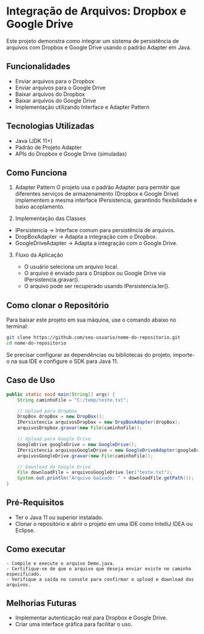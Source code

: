 # Integração de Arquivos: Dropbox e Google Drive

Este projeto demonstra como integrar um sistema de persistência de arquivos com Dropbox e Google Drive usando o padrão Adapter em Java.




## Funcionalidades

- Enviar arquivos para o Dropbox
- Enviar arquivos para o Google Drive
- Baixar arquivos do Dropbox
- Baixar arquivos do Google Drive
- Implementação utilizando Interface e Adapter Pattern


## Tecnologias Utilizadas

- Java (JDK 11+)
- Padrão de Projeto Adapter
- APIs do Dropbox e Google Drive (simuladas)

## Como Funciona

1. Adapter Pattern
O projeto usa o padrão Adapter para permitir que diferentes serviços de armazenamento (Dropbox e Google Drive) implementem a mesma interface IPersistencia, garantindo flexibilidade e baixo acoplamento.

2. Implementação das Classes

- IPersistencia ->  Interface comum para persistência de arquivos.
- DropBoxAdapter -> Adapta a integração com o Dropbox.
- GoogleDriveAdapter -> Adapta a integração com o Google Drive.

3. Fluxo da Aplicação

    - O usuário seleciona um arquivo local.
    - O arquivo é enviado para o Dropbox ou Google Drive via IPersistencia.gravar().
    - O arquivo pode ser recuperado usando IPersistencia.ler().


## Como clonar o Repositório

Para baixar este projeto em sua máquina, use o comando abaixo no terminal:

```bash
git clone https://github.com/seu-usuario/nome-do-repositorio.git
cd nome-do-repositorio
```

Se precisar configurar as dependências ou bibliotecas do projeto, importe-o na sua IDE e configure o SDK para Java 11.
## Caso de Uso

```java
public static void main(String[] args) {
    String caminhoFile = "C:/temp/teste.txt";

    // Upload para Dropbox
    DropBox dropBox = new DropBox();
    IPersistencia arquivosDropbox = new DropBoxAdapter(dropBox);
    arquivosDropbox.gravar(new File(caminhoFile));

    // Upload para Google Drive
    GoogleDrive googleDrive = new GoogleDrive();
    IPersistencia arquivosGoogleDrive = new GoogleDriveAdapter(googleDrive);
    arquivosGoogleDrive.gravar(new File(caminhoFile));

    // Download do Google Drive
    File downloadFile = arquivosGoogleDrive.ler("teste.txt");
    System.out.println("Arquivo baixado: " + downloadFile.getPath());
}
```


## Pré-Requisitos

- Ter o Java 11 ou superior instalado.
- Clonar o repositório e abrir o projeto em uma IDE como IntelliJ IDEA ou Eclipse.

## Como executar
    - Compile e execute o arquivo Demo.java.
    - Certifique-se de que o arquivo que deseja enviar existe no caminho especificado.
    - Verifique a saída no console para confirmar o upload e download dos arquivos.
    
## Melhorias Futuras

- Implementar autenticação real para Dropbox e Google Drive.
- Criar uma interface gráfica para facilitar o uso. 




